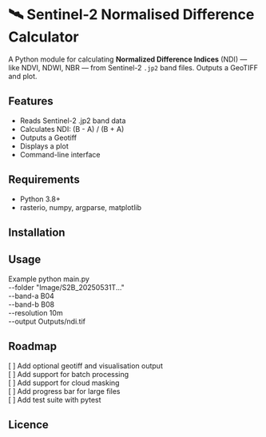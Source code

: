 # 🛰️ Sentinel-2 Normalised Difference Calculator

 A Python module for calculating **Normalized Difference Indices** (NDI) — like NDVI, NDWI, NBR — from Sentinel-2 `.jp2` band files. Outputs a GeoTIFF and plot.

 ## Features
 - Reads Sentinel-2 .jp2 band data
 - Calculates NDI: (B - A) / (B + A)
 - Outputs a Geotiff
 - Displays a plot
 - Command-line interface

 ## Requirements
 - Python 3.8+
 - rasterio, numpy, argparse, matplotlib

 ## Installation
 

 ## Usage
 
 Example
 python main.py \
  --folder "Image/S2B_20250531T..." \
  --band-a B04 \
  --band-b B08 \
  --resolution 10m \
  --output Outputs/ndi.tif

 ## Roadmap
 [ ] Add optional geotiff and visualisation output<br>
 [ ] Add support for batch processing<br>
 [ ] Add support for cloud masking<br>
 [ ] Add progress bar for large files<br>
 [ ] Add test suite with pytest<br>

 ## Licence

